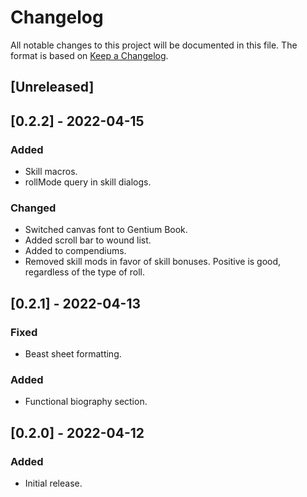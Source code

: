 # Changelog
All notable changes to this project will be documented in this file.
The format is based on [Keep a Changelog](https://keepachangelog.com/en/1.0.0/).

## [Unreleased]
## [0.2.2] - 2022-04-15
### Added
- Skill macros.
- rollMode query in skill dialogs.
### Changed
- Switched canvas font to Gentium Book.
- Added scroll bar to wound list.
- Added to compendiums.
- Removed skill mods in favor of skill bonuses. Positive is good, regardless of the type of roll.

## [0.2.1] - 2022-04-13
### Fixed
- Beast sheet formatting.

### Added
- Functional biography section.

## [0.2.0] - 2022-04-12
### Added
- Initial release.
